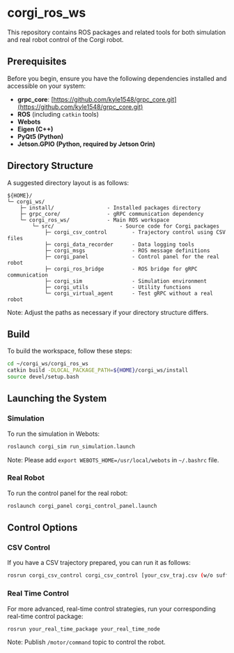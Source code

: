 # corgi_ros_ws
This repository contains ROS packages and related tools for both simulation and real robot control of the Corgi robot. 


## Prerequisites
Before you begin, ensure you have the following dependencies installed and accessible on your system:

- **grpc_core**: [https://github.com/kyle1548/grpc_core.git](https://github.com/kyle1548/grpc_core.git)
- **ROS** (including `catkin` tools)
- **Webots**
- **Eigen (C++)**
- **PyQt5 (Python)**
- **Jetson.GPIO (Python, required by Jetson Orin)**


## Directory Structure
A suggested directory layout is as follows:

```
${HOME}/
└─ corgi_ws/
    ├─ install/                 - Installed packages directory
    ├─ grpc_core/               - gRPC communication dependency
    └─ corgi_ros_ws/            - Main ROS workspace
        └─ src/                     - Source code for Corgi packages
            ├─ corgi_csv_control        - Trajectory control using CSV files
            ├─ corgi_data_recorder      - Data logging tools
            ├─ corgi_msgs               - ROS message definitions
            ├─ corgi_panel              - Control panel for the real robot
            ├─ corgi_ros_bridge         - ROS bridge for gRPC communication
            ├─ corgi_sim                - Simulation environment
            ├─ corgi_utils              - Utility functions
            └─ corgi_virtual_agent      - Test gRPC without a real robot
```

Note: Adjust the paths as necessary if your directory structure differs.


## Build
To build the workspace, follow these steps:

```bash
cd ~/corgi_ws/corgi_ros_ws
catkin build -DLOCAL_PACKAGE_PATH=${HOME}/corgi_ws/install
source devel/setup.bash
```


## Launching the System

### Simulation
To run the simulation in Webots:

```bash
roslaunch corgi_sim run_simulation.launch
```

Note: Please add ```export WEBOTS_HOME=/usr/local/webots``` in ```~/.bashrc``` file.

### Real Robot
To run the control panel for the real robot:

```bash
roslaunch corgi_panel corgi_control_panel.launch
```


## Control Options

### CSV Control
If you have a CSV trajectory prepared, you can run it as follows:

```bash
rosrun corgi_csv_control corgi_csv_control [your_csv_traj.csv (w/o suffix)]
```

### Real Time Control
For more advanced, real-time control strategies, run your corresponding real-time control package:

```bash
rosrun your_real_time_package your_real_time_node
```

Note: Publish ```/motor/command``` topic to control the robot.
